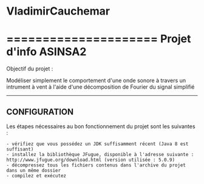 # VladimirCauchemar

=====================
Projet d'info ASINSA2
=====================

Objectif du projet : 

Modéliser simplement le comportement d'une onde sonore à travers un intrument à vent à l'aide d'une décomposition de Fourier du signal simplifié

-------------
CONFIGURATION
-------------

Les étapes nécessaires au bon fonctionnement du projet sont les suivantes :

	- vérifiez que vous possédez un JDK suffisamment récent (Java 8 est suffisant)
	- installez la bibliothèque JFugue, disponible à l'adresse suivante : http://www.jfugue.org/download.html (version utilisée : 5.0.9)
	- décompressez tous les fichiers contenus dans l'archive du projet dans un même dossier
	- compilez et exécutez
